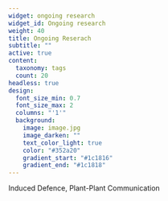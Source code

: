 ```yaml
---
widget: ongoing research
widget_id: Ongoing research
weight: 40
title: Ongoing Reserach
subtitle: ""
active: true
content:
  taxonomy: tags
  count: 20
headless: true
design:
  font_size_min: 0.7
  font_size_max: 2
  columns: "'1'"
  background:
    image: image.jpg
    image_darken: ""
    text_color_light: true
    color: "#352a20"
    gradient_start: "#1c1816"
    gradient_end: "#1c1818"
---
```

Induced Defence, Plant-Plant Communication